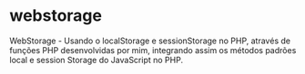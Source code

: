 # webstorage
WebStorage - Usando o localStorage e sessionStorage no PHP, através de funções PHP desenvolvidas por mim, integrando assim os métodos padrões local e session Storage do JavaScript no PHP.

